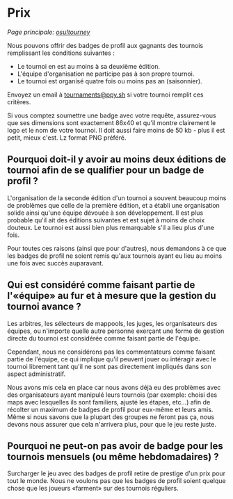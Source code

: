 # Prix

_Page principale: [osu!tourney](/wiki/osu!tourney)_

Nous pouvons offrir des badges de profil aux gagnants des tournois remplissant les conditions suivantes :
- Le tournoi en est au moins à sa deuxième édition.
- L'équipe d'organisation ne participe pas à son propre tournoi.
- Le tournoi est organisé quatre fois ou moins pas an (saisonnier).

Envoyez un email à tournaments@ppy.sh si votre tournoi remplit ces critères.

Si vous comptez soumettre une badge avec votre requête, assurez-vous que ses dimensions sont exactement 86x40 et qu'il montre clairement le logo et le nom de votre tournoi. Il doit aussi faire moins de 50 kb - plus il est petit, mieux c'est. Lz format PNG préféré.

## Pourquoi doit-il y avoir au moins deux éditions de tournoi afin de se qualifier pour un badge de profil ?

L'organisation de la seconde édition d'un tournoi a souvent beaucoup moins de problèmes que celle de la première édition, et a établi une organisation solide ainsi qu'une équipe dévouée à son développement. Il est plus probable qu'il ait des éditions suivantes et est sujet à moins de choix douteux. Le tournoi est aussi bien plus remarquable s'il a lieu plus d'une fois.

Pour toutes ces raisons (ainsi que pour d'autres), nous demandons à ce que les badges de profil ne soient remis qu'aux tournois ayant eu lieu au moins une fois avec succès auparavant.

## Qui est considéré comme faisant partie de l'«équipe» au fur et à mesure que la gestion du tournoi avance ?

Les arbitres, les sélecteurs de mappools, les juges, les organisateurs des équipes, ou n'importe quelle autre personne exerçant une forme de gestion directe du tournoi est considérée comme faisant partie de l'équipe.

Cependant, nous ne considérons pas les commentateurs comme faisant partie de l'équipe, ce qui implique qu'il peuvent jouer ou intéragir avec le tournoi librement tant qu'il ne sont pas directement impliqués dans son aspect administratif.

Nous avons mis cela en place car nous avons déjà eu des problèmes avec des organisateurs ayant manipulé leurs tournois (par exemple: choisi des maps avec lesquelles ils sont familiers, ajusté les étapes, etc...) afin de récolter un maximum de badges de profil pour eux-même et leurs amis. Même si nous savons que la plupart des groupes ne feront pas ça, nous devons nous assurer que cela n'arrivera plus, pour que le jeu reste juste.

## Pourquoi ne peut-on pas avoir de badge pour les tournois mensuels (ou même hebdomadaires) ?

Surcharger le jeu avec des badges de profil retire de prestige d'un prix pour tout le monde. Nous ne voulons pas que les badges de profil soient quelque chose que les joueurs «farment» sur des tournois réguliers.

